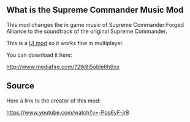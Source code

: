 ## What is the Supreme Commander Music Mod

This mod changes the in game music of Supreme Commander:Forged Alliance
to the soundtrack of the original Supreme Commander.

This is a [UI mod](Mod_Vault#UI_Mods "wikilink") so it works fine in
multiplayer.

You can download it here:

<http://www.mediafire.com/?2tk9i5oble6h9xx>

## Source

Here a link to the creator of this mod:

<https://www.youtube.com/watch?v=-Pps6yF-jr8>